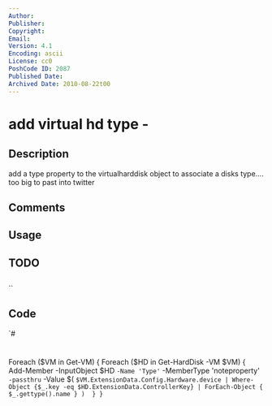 ```yaml
---
Author: 
Publisher: 
Copyright: 
Email: 
Version: 4.1
Encoding: ascii
License: cc0
PoshCode ID: 2087
Published Date: 
Archived Date: 2010-08-22t00
---
```


# add virtual hd type - 

## Description

add a type property to the virtualharddisk object to associate a disks type…. too big to past into twitter

## Comments



## Usage



## TODO



## 

``

## Code

`#
 #
 Foreach ($VM in Get-VM)
 {
     Foreach ($HD in Get-HardDisk -VM $VM)
     {
         Add-Member -InputObject $HD `
             -Name 'Type' `
             -MemberType 'noteproperty' `
             -passthru `
             -Value $( `
                 $VM.ExtensionData.Config.Hardware.device |
                     Where-Object {$_.key -eq $HD.ExtensionData.ControllerKey} |
                     ForEach-Object {
                         $_.gettype().name
                     }
             ) 
     }
 }
`

